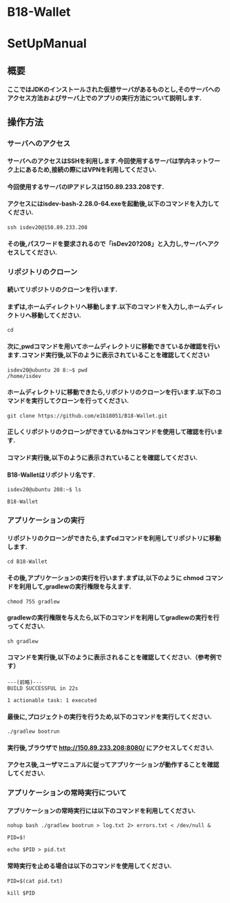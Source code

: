 # B18-Wallet

# SetUpManual

## 概要

#### ここではJDKのインストールされた仮想サーバがあるものとし,そのサーバへのアクセス方法およびサーバ上でのアプリの実行方法について説明します.

## 操作方法

### サーバへのアクセス

#### サーバへのアクセスはSSHを利用します.今回使用するサーバは学内ネットワーク上にあるため,接続の際にはVPNを利用してください.

#### 今回使用するサーバのIPアドレスは150.89.233.208です.

#### アクセスにはisdev-bash-2.28.0-64.exeを起動後,以下のコマンドを入力してください.

```
ssh isdev20@150.89.233.208
```
#### その後,パスワードを要求されるので「isDev20?208」と入力し,サーバへアクセスしてください.

### リポジトリのクローン

#### 続いてリポジトリのクローンを行います.

#### まずは,ホームディレクトリへ移動します.以下のコマンドを入力し,ホームディレクトリへ移動してください.

```
cd
```

#### 次に,pwdコマンドを用いてホームディレクトリに移動できているか確認を行います.コマンド実行後,以下のように表示されていることを確認してください

```
isdev20@ubuntu 20 8:~$ pwd
/home/isdev
```

#### ホームディレクトリに移動できたら,リポジトリのクローンを行います.以下のコマンドを実行してクローンを行ってください.

```
git clone https://github.com/e1b18051/B18-Wallet.git
```

#### 正しくリポジトリのクローンができているかlsコマンドを使用して確認を行います.
#### コマンド実行後,以下のように表示されていることを確認してください.
#### **B18-Wallet**はリポジトリ名です.

```
isdev20@ubuntu 208:~$ ls

B18-Wallet
```

### アプリケーションの実行

#### リポジトリのクローンができたら,まずcdコマンドを利用してリポジトリに移動します.

```
cd B18-Wallet
```

#### その後,アプリケーションの実行を行います.まずは,以下のように chmod コマンドを利用して,gradlewの実行権限を与えます.

```
chmod 755 gradlew
```

#### gradlewの実行権限を与えたら,以下のコマンドを利用してgradlewの実行を行ってください.

```
sh gradlew
```
#### コマンドを実行後,以下のように表示されることを確認してください.（参考例です）

```
---(前略)---
BUILD SUCCESSFUL in 22s

1 actionable task: 1 executed
```

#### 最後に,プロジェクトの実行を行うため,以下のコマンドを実行してください.

```
./gradlew bootrun
```

#### 実行後,ブラウザで http://150.89.233.208:8080/ にアクセスしてください.
#### アクセス後,ユーザマニュアルに従ってアプリケーションが動作することを確認してください.

### アプリケーションの常時実行について

#### アプリケーションの常時実行には以下のコマンドを利用してください.

```
nohup bash ./gradlew bootrun > log.txt 2> errors.txt < /dev/null &

PID=$!

echo $PID > pid.txt
```

#### 常時実行を止める場合は以下のコマンドを使用してください.

```
PID=$(cat pid.txt)

kill $PID
```
